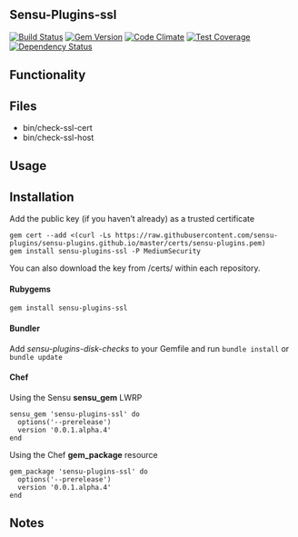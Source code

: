 ## Sensu-Plugins-ssl

[![Build Status](https://travis-ci.org/sensu-plugins/sensu-plugins-ssl.svg?branch=master)](https://travis-ci.org/sensu-plugins/sensu-plugins-ssl)
[![Gem Version](https://badge.fury.io/rb/sensu-plugins-ssl.svg)](http://badge.fury.io/rb/sensu-plugins-ssl)
[![Code Climate](https://codeclimate.com/github/sensu-plugins/sensu-plugins-ssl/badges/gpa.svg)](https://codeclimate.com/github/sensu-plugins/sensu-plugins-ssl)
[![Test Coverage](https://codeclimate.com/github/sensu-plugins/sensu-plugins-ssl/badges/coverage.svg)](https://codeclimate.com/github/sensu-plugins/sensu-plugins-ssl)
[![Dependency Status](https://gemnasium.com/sensu-plugins/sensu-plugins-ssl.svg)](https://gemnasium.com/sensu-plugins/sensu-plugins-ssl)

## Functionality

## Files
 * bin/check-ssl-cert
 * bin/check-ssl-host

## Usage

## Installation

Add the public key (if you haven’t already) as a trusted certificate

```
gem cert --add <(curl -Ls https://raw.githubusercontent.com/sensu-plugins/sensu-plugins.github.io/master/certs/sensu-plugins.pem)
gem install sensu-plugins-ssl -P MediumSecurity
```

You can also download the key from /certs/ within each repository.

#### Rubygems

`gem install sensu-plugins-ssl`

#### Bundler

Add *sensu-plugins-disk-checks* to your Gemfile and run `bundle install` or `bundle update`

#### Chef

Using the Sensu **sensu_gem** LWRP
```
sensu_gem 'sensu-plugins-ssl' do
  options('--prerelease')
  version '0.0.1.alpha.4'
end
```

Using the Chef **gem_package** resource
```
gem_package 'sensu-plugins-ssl' do
  options('--prerelease')
  version '0.0.1.alpha.4'
end
```

## Notes

[1]:[https://travis-ci.org/sensu-plugins/sensu-plugins-ssl]
[2]:[http://badge.fury.io/rb/sensu-plugins-ssl]
[3]:[https://codeclimate.com/github/sensu-plugins/sensu-plugins-ssl]
[4]:[https://codeclimate.com/github/sensu-plugins/sensu-plugins-ssl]
[5]:[https://gemnasium.com/sensu-plugins/sensu-plugins-ssl]
